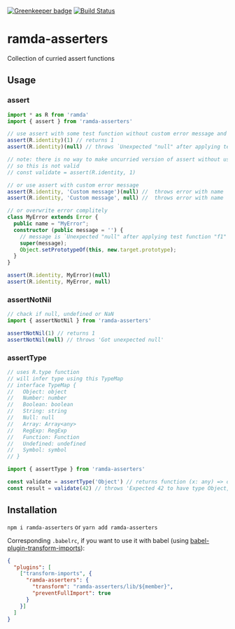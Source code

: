 [![Greenkeeper badge](https://badges.greenkeeper.io/BjornMelgaard/ramda-asserters.svg)](https://greenkeeper.io/)
[![Build Status](https://travis-ci.org/BjornMelgaard/ramda-asserters.svg?branch=master)](https://travis-ci.org/BjornMelgaard/ramda-asserters)

# ramda-asserters
Collection of curried assert functions

## Usage

### assert
```ts
import * as R from 'ramda'
import { assert } from 'ramda-asserters'

// use assert with some test function without custom error message and it will try to be smart making error message
assert(R.identity)(1) // returns 1
assert(R.identity)(null) // throws `Unexpected "null" after applying test function "f1" on value "null"`

// note: there is no way to make uncurried version of assert without user message
// so this is not valid
// const validate = assert(R.identity, 1)

// or use assert with custom error message
assert(R.identity, 'Custom message')(null) //  throws error with name 'Assert error'
assert(R.identity, 'Custom message', null) //  throws error with name 'Assert error'

// or overwrite error complitely
class MyError extends Error {
  public name = "MyError";
  constructor (public message = '') {
    // message is `Unexpected "null" after applying test function "f1" on value "null"`
    super(message);
    Object.setPrototypeOf(this, new.target.prototype);
  }
}

assert(R.identity, MyError)(null)
assert(R.identity, MyError, null)
```

### assertNotNil

```ts
// chack if null, undefined or NaN
import { assertNotNil } from 'ramda-asserters'

assertNotNil(1) // returns 1
assertNotNil(null) // throws 'Got unexpected null'
```

### assertType
```ts
// uses R.type function
// will infer type using this TypeMap
// interface TypeMap {
//   Object: object
//   Number: number
//   Boolean: boolean
//   String: string
//   Null: null
//   Array: Array<any>
//   RegExp: RegExp
//   Function: Function
//   Undefined: undefined
//   Symbol: symbol
// }

import { assertType } from 'ramda-asserters'

const validate = assertType('Object') // returns function (x: any) => object
const result = validate(42) // throws 'Expected 42 to have type Object, but got Number'
```

## Installation
`npm i ramda-asserters` or `yarn add ramda-asserters`

Corresponding `.babelrc`, if you want to use it with babel (using [babel-plugin-transform-imports](https://www.npmjs.com/package/babel-plugin-transform-imports)):

```json
{
  "plugins": [
    ["transform-imports", {
      "ramda-asserters": {
        "transform": "ramda-asserters/lib/${member}",
        "preventFullImport": true
      }
    }]
  ]
}
```

